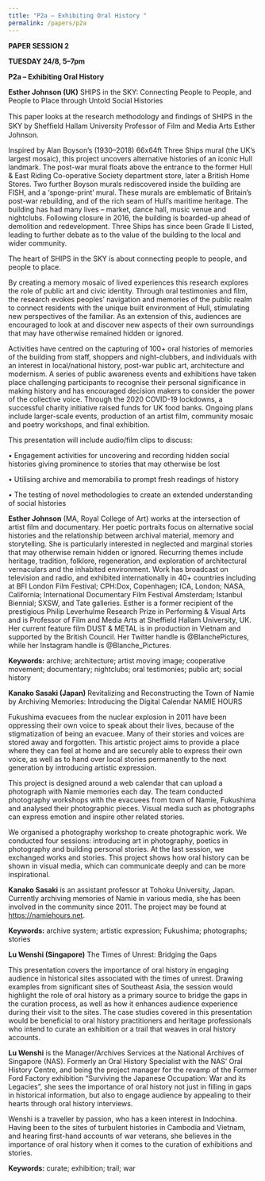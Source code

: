 ```yaml
---
title: "P2a – Exhibiting Oral History "
permalink: /papers/p2a
---
```

<b>PAPER SESSION 2

TUESDAY 24/8, 5–7pm

P2a – Exhibiting Oral History</b>

<b>Esther Johnson (UK)</b> SHIPS in the SKY: Connecting People to People, and People to Place through Untold Social Histories

This paper looks at the research methodology and ﬁndings of SHIPS in the SKY by Shefﬁeld Hallam University Professor of Film and Media Arts Esther Johnson. 

Inspired by Alan Boyson’s (1930–2018) 66x64ft Three Ships mural (the UK’s largest mosaic), this project uncovers alternative histories of an iconic Hull landmark. The post-war mural floats above the entrance to the former Hull & East Riding Co-operative Society department store, later a British Home Stores. Two further Boyson murals rediscovered inside the building are FISH, and a ‘sponge-print’ mural. These murals are emblematic of Britain’s post-war rebuilding, and of the rich seam of Hull’s maritime heritage. The building has had many lives – market, dance hall, music venue and nightclubs. Following closure in 2016, the building is boarded-up ahead of demolition and redevelopment. Three Ships has since been Grade II Listed, leading to further debate as to the value of the building to the local and wider community.

The heart of SHIPS in the SKY is about connecting people to people, and people to place. 

By creating a memory mosaic of lived experiences this research explores the role of public art and civic identity. Through oral testimonies and film, the research evokes peoples’ navigation and memories of the public realm to connect residents with the unique built environment of Hull, stimulating new perspectives of the familiar. As an extension of this, audiences are encouraged to look at and discover new aspects of their own surroundings that may have otherwise remained hidden or ignored. 

Activities have centred on the capturing of 100+ oral histories of memories of the building from staff, shoppers and night-clubbers, and individuals with an interest in local/national history, post-war public art, architecture and modernism. A series of public awareness events and exhibitions have taken place challenging participants to recognise their personal significance in making history and has encouraged decision makers to consider the power of the collective voice. Through the 2020 COVID-19 lockdowns, a successful charity initiative raised funds for UK food banks. Ongoing plans include larger-scale events, production of an artist film, community mosaic and poetry workshops, and final exhibition.

This presentation will include audio/film clips to discuss:

•	Engagement activities for uncovering and recording hidden social histories giving prominence to stories that may otherwise be lost

•	Utilising archive and memorabilia to prompt fresh readings of history 

•	The testing of novel methodologies to create an extended understanding of social histories

<b>Esther Johnson</b> (MA, Royal College of Art) works at the intersection of artist film and documentary. Her poetic portraits focus on alternative social histories and the relationship between archival material, memory and storytelling. She is particularly interested in neglected and marginal stories that may otherwise remain hidden or ignored. Recurring themes include heritage, tradition, folklore, regeneration, and exploration of architectural vernaculars and the inhabited environment. Work has broadcast on television and radio, and exhibited internationally in 40+ countries including at BFI London Film Festival; CPH:Dox, Copenhagen; ICA, London; NASA, California; International Documentary Film Festival Amsterdam; Istanbul Biennial; SXSW, and Tate galleries. Esther is a former recipient of the prestigious Philip Leverhulme Research Prize in Performing & Visual Arts and is Professor of Film and Media Arts at Sheffield Hallam University, UK. Her current feature film DUST & METAL is in production in Vietnam and supported by the British Council. Her Twitter handle is @BlanchePictures, while her Instagram handle is @Blanche_Pictures.

<b>Keywords:</b> archive; architecture; artist moving image; cooperative movement; documentary; nightclubs; oral testimonies; public art; social history

<b>Kanako Sasaki (Japan)</b> Revitalizing and Reconstructing the Town of Namie by Archiving Memories: Introducing the Digital Calendar NAMIE HOURS

Fukushima evacuees from the nuclear explosion in 2011 have been oppressing their own voice to speak about their lives, because of the stigmatization of being an evacuee. Many of their stories and voices are stored away and forgotten. This artistic project aims to provide a place where they can feel at home and are securely able to express their own voice, as well as to hand over local stories permanently to the next generation by introducing artistic expression. 

This project is designed around a web calendar that can upload a photograph with Namie memories each day. The team conducted photography workshops with the evacuees from town of Namie, Fukushima and analysed their photographic pieces. Visual media such as photographs can express emotion and inspire other related stories. 

We organised a photography workshop to create photographic work. We conducted four sessions: introducing art in photography, poetics in photography and building personal stories. At the last session, we exchanged works and stories. This project shows how oral history can be shown in visual media, which can communicate deeply and can be more inspirational. 

<b>Kanako Sasaki</b> is an assistant professor at Tohoku University, Japan. Currently archiving memories of Namie in various media, she has been involved in the community since 2011. The project may be found at <a href="https://namiehours.net">https://namiehours.net</a>. 

<b>Keywords:</b> archive system; artistic expression; Fukushima; photographs; stories

<b>Lu Wenshi (Singapore)</b> The Times of Unrest: Bridging the Gaps

This presentation covers the importance of oral history in engaging audience in historical sites associated with the times of unrest. Drawing examples from significant sites of Southeast Asia, the session would highlight the role of oral history as a primary source to bridge the gaps in the curation process, as well as how it enhances audience experience during their visit to the sites. The case studies covered in this presentation would be beneficial to oral history practitioners and heritage professionals who intend to curate an exhibition or a trail that weaves in oral history accounts.

<b>Lu Wenshi</b> is the Manager/Archives Services at the National Archives of Singapore (NAS). Formerly an Oral History Specialist with the NAS’ Oral History Centre, and being the project manager for the revamp of the Former Ford Factory exhibition “Surviving the Japanese Occupation: War and its Legacies”, she sees the importance of oral history not just in filling in gaps in historical information, but also to engage audience by appealing to their hearts through oral history interviews. 

Wenshi is a traveller by passion, who has a keen interest in Indochina. Having been to the sites of turbulent histories in Cambodia and Vietnam, and hearing first-hand accounts of war veterans, she believes in the importance of oral history when it comes to the curation of exhibitions and stories.

<b>Keywords:</b> curate; exhibition; trail; war